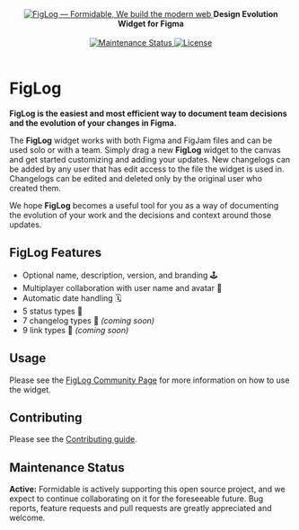 <div align="center">
  <a href="https://formidable.com/open-source/" target="_blank">
    <img alt="FigLog — Formidable, We build the modern web" src="https://github.com/FormidableLabs/figlog/main/example.png" />
  </a>

  <strong>
    Design Evolution Widget for Figma
  </strong>

  <br />
  <br />

  <a href="https://github.com/FormidableLabs/figma-changelog#maintenance-status">
    <img alt="Maintenance Status" src="https://img.shields.io/badge/maintenance-active-green.svg" />
  </a>
  <a href="https://github.com/FormidableLabs/figlog/main/LICENSE.md">
    <img src="https://img.shields.io/github/license/FormidableLabs/figlog" alt="License" />
  </a>

  <br />
  <br />
</div>

# FigLog

**FigLog is the easiest and most efficient way to document team decisions and the evolution of your changes in Figma.**

The **FigLog** widget works with both Figma and FigJam files and can be used solo or with a team. Simply drag a new **FigLog** widget to the canvas and get started customizing and adding your updates. New changelogs can be added by any user that has edit access to the file the widget is used in. Changelogs can be edited and deleted only by the original user who created them.

We hope **FigLog** becomes a useful tool for you as a way of documenting the evolution of your work and the decisions and context around those updates.

## FigLog Features

- Optional name, description, version, and branding 🕹️
- Multiplayer collaboration with user name and avatar 👫
- Automatic date handling 🗓️
- 5 status types 💅
- 7 changelog types 🐙 _(coming soon)_
- 9 link types 🔗 _(coming soon)_

## Usage

Please see the [FigLog Community Page](https://www.figma.com/community/widget/1289299836030212230/figlog) for more information on how to use the widget.

## Contributing

Please see the [Contributing guide](CONTRIBUTING.md).

## Maintenance Status

**Active:** Formidable is actively supporting this open source project, and we expect to continue collaborating on it for the foreseeable future. Bug reports, feature requests and pull requests are greatly appreciated and welcome.
